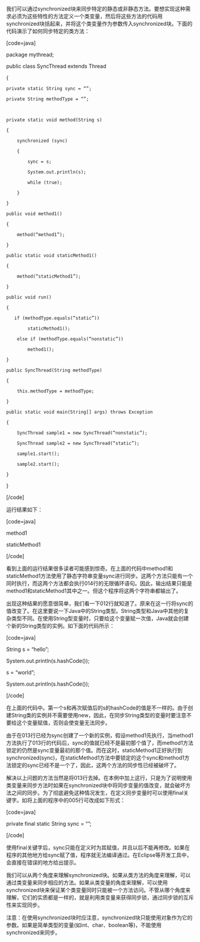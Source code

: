 我们可以通过synchronized块来同步特定的静态或非静态方法。要想实现这种需求必须为这些特性的方法定义一个类变量，然后将这些方法的代码用synchronized块括起来，并将这个类变量作为参数传入synchronized块。下面的代码演示了如何同步特定的类方法：
[code=java]
package mythread;  
 
public class SyncThread extends Thread  
{  
    private static String sync = “”;  
    private String methodType = “”;  
 
    private static void method(String s)  
    {  
        synchronized (sync)  
        {  
            sync = s;  
            System.out.println(s);  
            while (true);  
        }  
    }  
    public void method1()  
    {  
        method(“method1”);  
    }  
    public static void staticMethod1()  
    {  
        method(“staticMethod1”);  
    }  
    public void run()  
    {  
       if (methodType.equals(“static”))  
            staticMethod1();  
        else if (methodType.equals(“nonstatic”))  
            method1();  
    }  
    public SyncThread(String methodType)  
    {  
        this.methodType = methodType;  
    }  
    public static void main(String[] args) throws Exception  
    {  
        SyncThread sample1 = new SyncThread(“nonstatic”);  
        SyncThread sample2 = new SyncThread(“static”);  
        sample1.start();  
        sample2.start();  
    }  
} 
[/code]
运行结果如下：
[code=java]
method1
staticMethod1
[/code]
看到上面的运行结果很多读者可能感到惊奇。在上面的代码中method1和staticMethod1方法使用了静态字符串变量sync进行同步。这两个方法只能有一个同时执行，而这两个方法都会执行014行的无限循环语句。因此，输出结果只能是method1和staticMethod1其中之一。但这个程序将这两个字符串都输出了。
出现这种结果的愿意很简单，我们看一下012行就知道了。原来在这一行将sync的值改变了。在这里要说一下Java中的String类型。String类型和Java中其他的复杂类型不同。在使用String型变量时，只要给这个变量赋一次值，Java就会创建个新的String类型的实例。如下面的代码所示：
[code=java]
String s = “hello”;  
System.out.println(s.hashCode());  
s = “world”;  
System.out.println(s.hashCode());   
[/code]
在上面的代码中。第一个s和再次赋值后的s的hashCode的值是不一样的。由于创建String类的实例并不需要使用new，因此，在同步String类型的变量时要注意不要给这个变量赋值，否则会使变量无法同步。
由于在013行已经为sync创建了一个新的实例，假设method1先执行，当method1方法执行了013行的代码后，sync的值就已经不是最初那个值了，而method1方法锁定的仍然是sync变量最初的那个值。而在这时，staticMethod1正好执行到synchronized(sync)，在staticMethod1方法中要锁定的这个sync和method1方法锁定的sync已经不是一个了，因此，这两个方法的同步性已经被破坏了。
解决以上问题的方法当然是将013行去掉。在本例中加上这行，只是为了说明使用类变量来同步方法时如果在synchronized块中将同步变量的值改变，就会破坏方法之间的同步。为了彻底避免这种情况发生，在定义同步变量时可以使用final关键字。如将上面的程序中的005行可改成如下形式：
[code=java]
private final static String sync = “”;  
[/code]
使用final关键字后，sync只能在定义时为其赋值，并且以后不能再修改。如果在程序的其他地方给sync赋了值，程序就无法编译通过。在Eclipse等开发工具中，会直接在错误的地方给出提示。
我们可以从两个角度来理解synchronized块。如果从类方法的角度来理解，可以通过类变量来同步相应的方法。如果从类变量的角度来理解，可以使用synchronized块来保证某个类变量同时只能被一个方法访问。不管从哪个角度来理解，它们的实质都是一样的，就是利用类变量来获得同步锁，通过同步锁的互斥性来实现同步。
注意：在使用synchronized块时应注意，synchronized块只能使用对象作为它的参数。如果是简单类型的变量(如int、char、boolean等)，不能使用synchronized来同步。